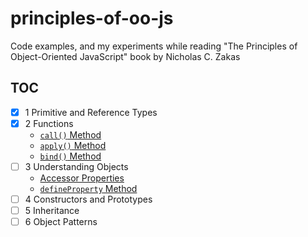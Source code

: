 # principles-of-oo-js

Code examples, and my experiments while reading
"The Principles of Object-Oriented JavaScript" book by Nicholas C. Zakas

## TOC

- [x] 1 Primitive and Reference Types
- [x] 2 Functions
  - [`call()` Method](src/functions/call_method.js)
  - [`apply()` Method](src/functions/apply_method.js)
  - [`bind()` Method](src/functions/bind_method.js)
- [ ] 3 Understanding Objects
  - [Accessor Properties](src/objects/accessor_property.js)
  - [`defineProperty` Method](src/objects/define_property.js)
- [ ] 4 Constructors and Prototypes
- [ ] 5 Inheritance
- [ ] 6 Object Patterns
